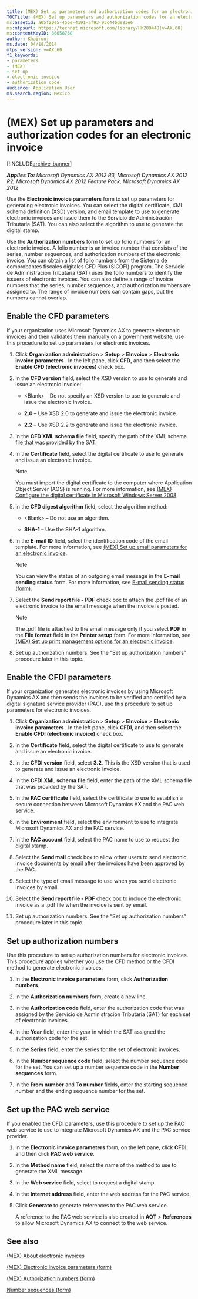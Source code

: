 ```yaml
---
title: (MEX) Set up parameters and authorization codes for an electronic invoice
TOCTitle: (MEX) Set up parameters and authorization codes for an electronic invoice
ms:assetid: a05f20e5-456e-4191-af93-93c44bde83e6
ms:mtpsurl: https://technet.microsoft.com/library/Hh209448(v=AX.60)
ms:contentKeyID: 36058768
author: Khairunj
ms.date: 04/18/2014
mtps_version: v=AX.60
f1_keywords:
- parameters
- (MEX)
- set up
- electronic invoice
- authorization code
audience: Application User
ms.search.region: Mexico
---
```


# (MEX) Set up parameters and authorization codes for an electronic invoice 


[!INCLUDE[archive-banner](includes/archive-banner.md)]


_**Applies To:** Microsoft Dynamics AX 2012 R3, Microsoft Dynamics AX 2012 R2, Microsoft Dynamics AX 2012 Feature Pack, Microsoft Dynamics AX 2012_

Use the **Electronic invoice parameters** form to set up parameters for generating electronic invoices. You can select the digital certificate, XML schema definition (XSD) version, and email template to use to generate electronic invoices and issue them to the Servicio de Administración Tributaria (SAT). You can also select the algorithm to use to generate the digital stamp.

Use the **Authorization numbers** form to set up folio numbers for an electronic invoice. A folio number is an invoice number that consists of the series, number sequences, and authorization numbers of the electronic invoice. You can obtain a list of folio numbers from the Sistema de comprobantes fiscales digitales CFD Plus (SICOFI) program. The Servicio de Administración Tributaria (SAT) uses the folio numbers to identify the issuers of electronic invoices. You can also define a range of invoice numbers that the series, number sequences, and authorization numbers are assigned to. The range of invoice numbers can contain gaps, but the numbers cannot overlap.

## Enable the CFD parameters

If your organization uses Microsoft Dynamics AX to generate electronic invoices and then validates them manually on a government website, use this procedure to set up parameters for electronic invoices.

1.  Click **Organization administration** \> **Setup** \> **EInvoice** \> **Electronic invoice parameters** . In the left pane, click **CFD**, and then select the **Enable CFD (electronic invoices)** check box.

2.  In the **CFD version** field, select the XSD version to use to generate and issue an electronic invoice:
    
      - \<Blank\> – Do not specify an XSD version to use to generate and issue the electronic invoice.
    
      - **2.0** – Use XSD 2.0 to generate and issue the electronic invoice.
    
      - **2.2** – Use XSD 2.2 to generate and issue the electronic invoice.

3.  In the **CFD XML schema file** field, specify the path of the XML schema file that was provided by the SAT.

4.  In the **Certificate** field, select the digital certificate to use to generate and issue an electronic invoice.
    

    > [!NOTE]
    > <P>You must import the digital certificate to the computer where Application Object Server (AOS) is running. For more information, see <A href="mex-configure-the-digital-certificate-in-microsoft-windows-server-2008.md">(MEX) Configure the digital certificate in Microsoft Windows Server 2008</A>.</P>



5.  In the **CFD digest algorithm** field, select the algorithm method:
    
      - \<Blank\> – Do not use an algorithm.
    
      - **SHA-1** – Use the SHA-1 algorithm.

6.  In the **E-mail ID** field, select the identification code of the email template. For more information, see [(MEX) Set up email parameters for an electronic invoice](mex-set-up-email-parameters-for-an-electronic-invoice.md).
    

    > [!NOTE]
    > <P>You can view the status of an outgoing email message in the <STRONG>E-mail sending status</STRONG> form. For more information, see <A href="https://technet.microsoft.com/library/aa584203(v=ax.60)">E-mail sending status (form)</A>.</P>



7.  Select the **Send report file - PDF** check box to attach the .pdf file of an electronic invoice to the email message when the invoice is posted.
    

    > [!NOTE]
    > <P>The .pdf file is attached to the email message only if you select <STRONG>PDF</STRONG> in the <STRONG>File format</STRONG> field in the <STRONG>Printer setup</STRONG> form. For more information, see <A href="mex-set-up-print-management-options-for-an-electronic-invoice.md">(MEX) Set up print management options for an electronic invoice</A>.</P>



8.  Set up authorization numbers. See the “Set up authorization numbers” procedure later in this topic.

## Enable the CFDI parameters

If your organization generates electronic invoices by using Microsoft Dynamics AX and then sends the invoices to be verified and certified by a digital signature service provider (PAC), use this procedure to set up parameters for electronic invoices.

1.  Click **Organization administration** \> **Setup** \> **EInvoice** \> **Electronic invoice parameters** . In the left pane, click **CFDI**, and then select the **Enable CFDI (electronic invoice)** check box.

2.  In the **Certificate** field, select the digital certificate to use to generate and issue an electronic invoice.

3.  In the **CFDI version** field, select **3.2**. This is the XSD version that is used to generate and issue an electronic invoice.

4.  In the **CFDI XML schema file** field, enter the path of the XML schema file that was provided by the SAT.

5.  In the **PAC certificate** field, select the certificate to use to establish a secure connection between Microsoft Dynamics AX and the PAC web service.

6.  In the **Environment** field, select the environment to use to integrate Microsoft Dynamics AX and the PAC service.

7.  In the **PAC account** field, select the PAC name to use to request the digital stamp.

8.  Select the **Send mail** check box to allow other users to send electronic invoice documents by email after the invoices have been approved by the PAC.

9.  Select the type of email message to use when you send electronic invoices by email.

10. Select the **Send report file - PDF** check box to include the electronic invoice as a .pdf file when the invoice is sent by email.

11. Set up authorization numbers. See the “Set up authorization numbers” procedure later in this topic.

## Set up authorization numbers

Use this procedure to set up authorization numbers for electronic invoices. This procedure applies whether you use the CFD method or the CFDI method to generate electronic invoices.

1.  In the **Electronic invoice parameters** form, click **Authorization numbers**.

2.  In the **Authorization numbers** form, create a new line.

3.  In the **Authorization code** field, enter the authorization code that was assigned by the Servicio de Administración Tributaria (SAT) for each set of electronic invoices.

4.  In the **Year** field, enter the year in which the SAT assigned the authorization code for the set.

5.  In the **Series** field, enter the series for the set of electronic invoices.

6.  In the **Number sequence code** field, select the number sequence code for the set. You can set up a number sequence code in the **Number sequences** form.

7.  In the **From number** and **To number** fields, enter the starting sequence number and the ending sequence number for the set.

## Set up the PAC web service

If you enabled the CFDI parameters, use this procedure to set up the PAC web service to use to integrate Microsoft Dynamics AX and the PAC service provider.

1.  In the **Electronic invoice parameters** form, on the left pane, click **CFDI**, and then click **PAC web service**.

2.  In the **Method name** field, select the name of the method to use to generate the XML message.

3.  In the **Web service** field, select to request a digital stamp.

4.  In the **Internet address** field, enter the web address for the PAC service.

5.  Click **Generate** to generate references to the PAC web service.
    
    A reference to the PAC web service is also created in **AOT** \> **References** to allow Microsoft Dynamics AX to connect to the web service.

## See also

[(MEX) About electronic invoices](mex-about-electronic-invoices.md)

[(MEX) Electronic invoice parameters (form)](https://technet.microsoft.com/library/hh242214\(v=ax.60\))

[(MEX) Authorization numbers (form)](https://technet.microsoft.com/library/hh209642\(v=ax.60\))

[Number sequences (form)](https://technet.microsoft.com/library/hh209531\(v=ax.60\))

  


